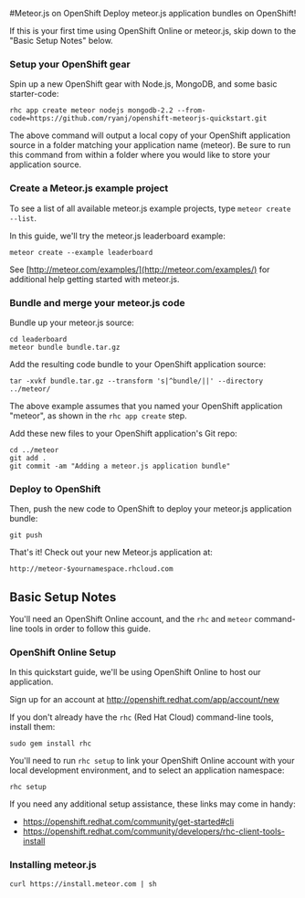 #Meteor.js on OpenShift
Deploy meteor.js application bundles on OpenShift!

If this is your first time using OpenShift Online or meteor.js, skip down to the "Basic Setup Notes" below.

### Setup your OpenShift gear
Spin up a new OpenShift gear with Node.js, MongoDB, and some basic starter-code:

    rhc app create meteor nodejs mongodb-2.2 --from-code=https://github.com/ryanj/openshift-meteorjs-quickstart.git

The above command will output a local copy of your OpenShift application source in a folder matching your application name (meteor).  Be sure to run this command from within a folder where you would like to store your application source.

### Create a Meteor.js example project
To see a list of all available meteor.js example projects, type `meteor create --list`.

In this guide, we'll try the meteor.js leaderboard example:

    meteor create --example leaderboard

See [http://meteor.com/examples/](http://meteor.com/examples/) for additional help getting started with meteor.js.

### Bundle and merge your meteor.js code
Bundle up your meteor.js source:

    cd leaderboard
    meteor bundle bundle.tar.gz

Add the resulting code bundle to your OpenShift application source:

    tar -xvkf bundle.tar.gz --transform 's|^bundle/||' --directory ../meteor/

The above example assumes that you named your OpenShift application "meteor", as shown in the `rhc app create` step.

Add these new files to your OpenShift application's Git repo:

    cd ../meteor
    git add .
    git commit -am "Adding a meteor.js application bundle"

### Deploy to OpenShift
Then, push the new code to OpenShift to deploy your meteor.js application bundle:

    git push

That's it! Check out your new Meteor.js application at:

    http://meteor-$yournamespace.rhcloud.com


## Basic Setup Notes
You'll need an OpenShift Online account, and the `rhc` and `meteor` command-line tools in order to follow this guide.

### OpenShift Online Setup
In this quickstart guide, we'll be using OpenShift Online to host our application.

Sign up for an account at http://openshift.redhat.com/app/account/new

If you don't already have the `rhc` (Red Hat Cloud) command-line tools, install them:

    sudo gem install rhc

You'll need to run `rhc setup` to link your OpenShift Online account with your local development environment, and to select an application namespace:

    rhc setup

If you need any additional setup assistance, these links may come in handy:

 * https://openshift.redhat.com/community/get-started#cli
 * https://openshift.redhat.com/community/developers/rhc-client-tools-install

### Installing meteor.js

    curl https://install.meteor.com | sh
